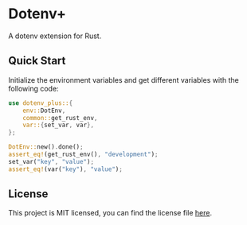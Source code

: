 # Dotenv+

A dotenv extension for Rust.

## Quick Start

Initialize the environment variables and get different variables with the following code:

```rust
use dotenv_plus::{
    env::DotEnv,
    common::get_rust_env,
    var::{set_var, var},
};

DotEnv::new().done();
assert_eq!(get_rust_env(), "development");
set_var("key", "value");
assert_eq!(var("key"), "value");
```

## License

This project is MIT licensed, you can find the license file [here](https://github.com/alpheustangs/dotenv_plus.rs/blob/main/LICENSE).
